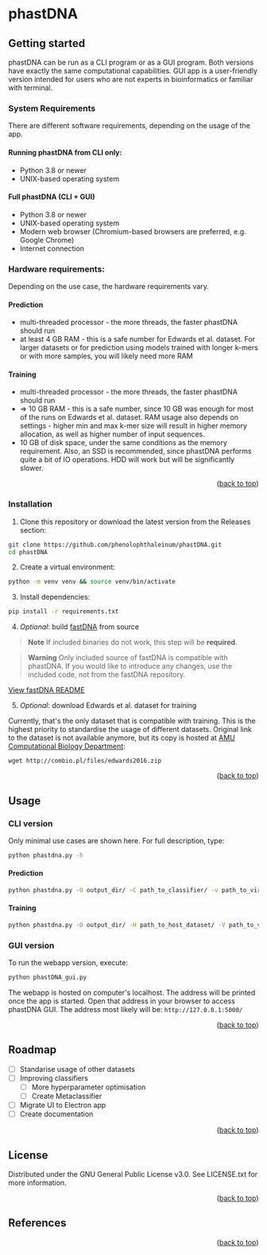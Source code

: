 <a name="readme-top"></a>

# phastDNA

## Getting started
phastDNA can be run as a CLI program or as a GUI program. Both versions have exactly the same computational capabilities. GUI app is a user-friendly version intended for users who are not experts in bioinformatics or familiar with terminal.

### System Requirements
There are different software requirements, depending on the usage of the app.

#### Running phastDNA from CLI only:

- Python 3.8 or newer
- UNIX-based operating system

#### Full phastDNA (CLI + GUI)

- Python 3.8 or newer
- UNIX-based operating system
- Modern web browser (Chromium-based browsers are preferred, e.g. Google Chrome)
- Internet connection

### Hardware requirements:
Depending on the use case, the hardware requirements vary.

#### Prediction

- multi-threaded processor - the more threads, the faster phastDNA should run
- at least 4 GB RAM - this is a safe number for Edwards et al. dataset. For larger datasets or for prediction using models trained with longer k-mers or with more samples, you will likely need more RAM

#### Training

- multi-threaded processor - the more threads, the faster phastDNA should run
- => 10 GB RAM - this is a safe number, since 10 GB was enough for most of the runs on Edwards et al. dataset. RAM usage also depends on settings - higher min and max k-mer size will result in higher memory allocation, as well as higher number of input sequences.
- 10 GB of disk space, under the same conditions as the memory requirement. Also, an SSD is recommended, since phastDNA performs quite a bit of IO operations. HDD will work but will be significantly slower. 

<p align="right">(<a href="#readme-top">back to top</a>)</p>

### Installation
1. Clone this repository or download the latest version from the Releases section:
```bash
git clone https://github.com/phenolophthaleinum/phastDNA.git
cd phastDNA
```

2. Create a virtual environment:

``` bash
python -m venv venv && source venv/bin/activate
```

3. Install dependencies:

```bash
pip install -r requirements.txt
```

4. *Optional*: build [fastDNA](https://github.com/rmenegaux/fastDNA) from source

> **Note**
> If included binaries do not work, this step will be **required**.

> **Warning**
> Only included source of fastDNA is compatible with phastDNA. If you would like to introduce any changes, use the included code, not from the fastDNA repository.

[View fastDNA README](fastDNA/README.md#requirements)

5. *Optional*: download Edwards et al. dataset for training

Currently, that's the only dataset that is compatible with training. This is the highest priority to standardise the usage of different datasets. Original link to the dataset is not available anymore, but its copy is hosted at [AMU Computational Biology Department](http://combio.pl/):

<!-- is this not available? -->
```
wget http://combio.pl/files/edwards2016.zip
```
<p align="right">(<a href="#readme-top">back to top</a>)</p>

## Usage

### CLI version
Only minimal use cases are shown here. For full description, type:
```bash
python phastdna.py -h
```
#### Prediction
```bash
python phastdna.py -O output_dir/ -C path_to_classifier/ -v path_to_virus_fastas/
```
#### Training
```bash
python phastdna.py -O output_dir/ -H path_to_host_dataset/ -V path_to_virus_dataset/
```

### GUI version
To run the webapp version, execute:
```bash
python phastDNA_gui.py
```
The webapp is hosted on computer's localhost. The address will be printed once the app is started.
Open that address in your browser to access phastDNA GUI. The address most likely will be: `http://127.0.0.1:5000/`

<p align="right">(<a href="#readme-top">back to top</a>)</p>

## Roadmap
- [ ] Standarise usage of other datasets
- [ ] Improving classifiers
  - [ ] More hyperparameter optimisation
  - [ ] Create Metaclassifier
- [ ] Migrate UI to Electron app
- [ ] Create documentation

<p align="right">(<a href="#readme-top">back to top</a>)</p>

## License
Distributed under the GNU General Public License v3.0. See LICENSE.txt for more information.

<p align="right">(<a href="#readme-top">back to top</a>)</p>

## References


<p align="right">(<a href="#readme-top">back to top</a>)</p>
